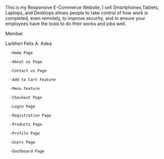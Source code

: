 This is my Responsive E-Commerce Website, I sell Smartphones,Tablets, Laptops, and Desktops allows people to take control of how work is completed, even remotely, to improve security, and to ensure your employees have the tools to do their works and jobs well.

  Member

  Larbhen Felix A. Adea
  
      -Home Page
      
      -About us Page
      
      -Contact us Page
      
      -Add to Cart Feature
      
      -Menu Feature
      
      -Checkout Page
      
      -Login Page
      
      -Registration Page
      
      -Products Page
      
      -Profile Page
      
      -Users Page
      
      -Dashboard Page
